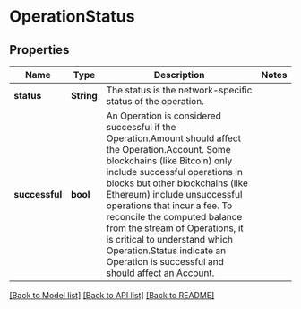 # OperationStatus

## Properties

Name | Type | Description | Notes
------------ | ------------- | ------------- | -------------
**status** | **String** | The status is the network-specific status of the operation.  | 
**successful** | **bool** | An Operation is considered successful if the Operation.Amount should affect the Operation.Account. Some blockchains (like Bitcoin) only include successful operations in blocks but other blockchains (like Ethereum) include unsuccessful operations that incur a fee.  To reconcile the computed balance from the stream of Operations, it is critical to understand which Operation.Status indicate an Operation is successful and should affect an Account.  | 

[[Back to Model list]](../README.md#documentation-for-models) [[Back to API list]](../README.md#documentation-for-api-endpoints) [[Back to README]](../README.md)


